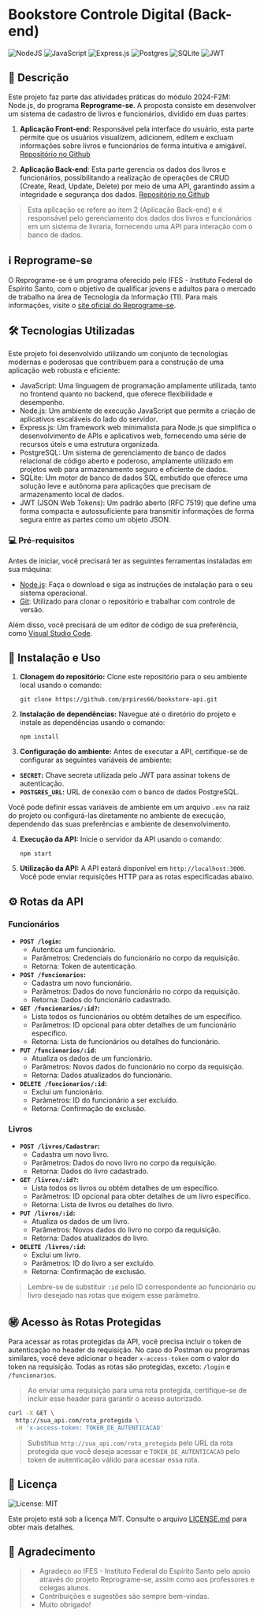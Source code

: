 # Bookstore Controle Digital (Back-end)

![NodeJS](https://img.shields.io/badge/node.js-6DA55F?style=for-the-badge&logo=node.js&logoColor=white)
![JavaScript](https://img.shields.io/badge/javascript-%23323330.svg?style=for-the-badge&logo=javascript&logoColor=%23F7DF1E)
![Express.js](https://img.shields.io/badge/express.js-%23404d59.svg?style=for-the-badge&logo=express&logoColor=%2361DAFB)
![Postgres](https://img.shields.io/badge/postgres-%23316192.svg?style=for-the-badge&logo=postgresql&logoColor=white)
![SQLite](https://img.shields.io/badge/sqlite-%2307405e.svg?style=for-the-badge&logo=sqlite&logoColor=white)
![JWT](https://img.shields.io/badge/JWT-black?style=for-the-badge&logo=JSON%20web%20tokens)

## 🚀 Descrição

Este projeto faz parte das atividades práticas do módulo 2024-F2M: Node.js, do programa **Reprograme-se**. A proposta consiste em desenvolver um sistema de cadastro de livros e funcionários, dividido em duas partes:

1. **Aplicação Front-end**: Responsável pela interface do usuário, esta parte permite que os usuários visualizem, adicionem, editem e excluam informações sobre livros e funcionários de forma intuitiva e amigável. [Repositório no Github](https://github.com/prpires66/bookstore-front)

2. **Aplicação Back-end**: Esta parte gerencia os dados dos livros e funcionários, possibilitando a realização de operações de CRUD (Create, Read, Update, Delete) por meio de uma API, garantindo assim a integridade e segurança dos dados. [Repositório no Github](https://github.com/prpires66/bookstore-api)

> Esta aplicação se refere ao item 2 (Aplicação Back-end) e é responsável pelo gerenciamento dos dados dos livros e funcionários em um sistema de livraria, fornecendo uma API para interação com o banco de dados.

## ℹ️ Reprograme-se

O Reprograme-se é um programa oferecido pelo IFES - Instituto Federal do Espírito Santo, com o objetivo de qualificar jovens e adultos para o mercado de trabalho na área de Tecnologia da Informação (TI). Para mais informações, visite o [site oficial do Reprograme-se](https://reprograme-se.org.br/).

## 🛠️ Tecnologias Utilizadas

Este projeto foi desenvolvido utilizando um conjunto de tecnologias modernas e poderosas que contribuem para a construção de uma aplicação web robusta e eficiente:

- JavaScript: Uma linguagem de programação amplamente utilizada, tanto no frontend quanto no backend, que oferece flexibilidade e desempenho.
- Node.js: Um ambiente de execução JavaScript que permite a criação de aplicativos escaláveis do lado do servidor.
- Express.js: Um framework web minimalista para Node.js que simplifica o desenvolvimento de APIs e aplicativos web, fornecendo uma série de recursos úteis e uma estrutura organizada.
- PostgreSQL: Um sistema de gerenciamento de banco de dados relacional de código aberto e poderoso, amplamente utilizado em projetos web para armazenamento seguro e eficiente de dados.
- SQLite: Um motor de banco de dados SQL embutido que oferece uma solução leve e autônoma para aplicações que precisam de armazenamento local de dados.
- JWT (JSON Web Tokens): Um padrão aberto (RFC 7519) que define uma forma compacta e autossuficiente para transmitir informações de forma segura entre as partes como um objeto JSON.

### 💻 Pré-requisitos

Antes de iniciar, você precisará ter as seguintes ferramentas instaladas em sua máquina:

- [Node.js](https://nodejs.org/): Faça o download e siga as instruções de instalação para o seu sistema operacional.
- [Git](https://git-scm.com/): Utilizado para clonar o repositório e trabalhar com controle de versão.

Além disso, você precisará de um editor de código de sua preferência, como [Visual Studio Code](https://code.visualstudio.com/).

## 🔧 Instalação e Uso

1. **Clonagem do repositório:** Clone este repositório para o seu ambiente local usando o comando:

   ```
   git clone https://github.com/prpires66/bookstore-api.git
   ```

2. **Instalação de dependências:** Navegue até o diretório do projeto e instale as dependências usando o comando:

   ```
   npm install
   ```

3. **Configuração do ambiente:** Antes de executar a API, certifique-se de configurar as seguintes variáveis de ambiente:

- **`SECRET`:** Chave secreta utilizada pelo JWT para assinar tokens de autenticação.
- **`POSTGRES_URL`:** URL de conexão com o banco de dados PostgreSQL.

Você pode definir essas variáveis de ambiente em um arquivo `.env` na raiz do projeto ou configurá-las diretamente no ambiente de execução, dependendo das suas preferências e ambiente de desenvolvimento.

4. **Execução da API:** Inicie o servidor da API usando o comando:

   ```
   npm start
   ```

5. **Utilização da API:** A API estará disponível em `http://localhost:3000`. Você pode enviar requisições HTTP para as rotas especificadas abaixo.

## ⚙️ Rotas da API

### Funcionários
- **`POST /login`:**
  - Autentica um funcionário.
  - Parâmetros: Credenciais do funcionário no corpo da requisição.
  - Retorna: Token de autenticação.
- **`POST /funcionarios`:**
  - Cadastra um novo funcionário.
  - Parâmetros: Dados do novo funcionário no corpo da requisição.
  - Retorna: Dados do funcionário cadastrado.
- **`GET /funcionarios/:id?`:**
  - Lista todos os funcionários ou obtém detalhes de um específico.
  - Parâmetros: ID opcional para obter detalhes de um funcionário específico.
  - Retorna: Lista de funcionários ou detalhes do funcionário.
- **`PUT /funcionarios/:id`:**
  - Atualiza os dados de um funcionário.
  - Parâmetros: Novos dados do funcionário no corpo da requisição.
  - Retorna: Dados atualizados do funcionário.
- **`DELETE /funcionarios/:id`:**
  - Exclui um funcionário.
  - Parâmetros: ID do funcionário a ser excluído.
  - Retorna: Confirmação de exclusão.

### Livros
- **`POST /livros/Cadastrar`:**
  - Cadastra um novo livro.
  - Parâmetros: Dados do novo livro no corpo da requisição.
  - Retorna: Dados do livro cadastrado.
- **`GET /livros/:id?`:**
  - Lista todos os livros ou obtém detalhes de um específico.
  - Parâmetros: ID opcional para obter detalhes de um livro específico.
  - Retorna: Lista de livros ou detalhes do livro.
- **`PUT /livros/:id`:**
  - Atualiza os dados de um livro.
  - Parâmetros: Novos dados do livro no corpo da requisição.
  - Retorna: Dados atualizados do livro.
- **`DELETE /livros/:id`:**
  - Exclui um livro.
  - Parâmetros: ID do livro a ser excluído.
  - Retorna: Confirmação de exclusão.

> Lembre-se de substituir `:id` pelo ID correspondente ao funcionário ou livro desejado nas rotas que exigem esse parâmetro.

## ㊙️ Acesso às Rotas Protegidas

Para acessar as rotas protegidas da API, você precisa incluir o token de autenticação no header da requisição. No caso do Postman ou programas similares, você deve adicionar o header `x-access-token` com o valor do token na requisição. Todas as rotas são protegidas, exceto: `/login` e `/funcionarios`.

> Ao enviar uma requisição para uma rota protegida, certifique-se de incluir esse header para garantir o acesso autorizado.

```bash
curl -X GET \
  http://sua_api.com/rota_protegida \
  -H 'x-access-token: TOKEN_DE_AUTENTICACAO'
```

> Substitua `http://sua_api.com/rota_protegida` pelo URL da rota protegida que você deseja acessar e `TOKEN_DE_AUTENTICACAO` pelo token de autenticação válido para acessar essa rota.

## 📄 Licença

![License: MIT](https://img.shields.io/github/license/prpires66/nlw-esports?style=for-the-badge)

Este projeto está sob a licença MIT. Consulte o arquivo [LICENSE.md](https://github.com/prpires66/bookstore-api/blob/main/LICENSE) para obter mais detalhes.

## 🙏 Agradecimento

> - Agradeço ao IFES - Instituto Federal do Espírito Santo pelo apoio através do projeto Reprograme-se, assim como aos professores e colegas alunos.
> - Contribuições e sugestões são sempre bem-vindas.
> - Muito obrigado!
